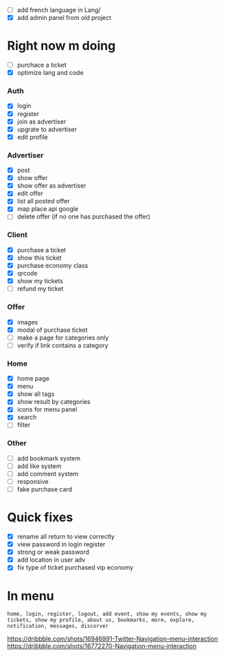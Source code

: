 - [ ] add french language in Lang/
- [x] add admin panel from old project 

# Right now m doing
- [ ] purchace a ticket
- [x] optimize lang and code

### Auth
- [x] login
- [x] register
- [x] join as advertiser
- [x] upgrate to advertiser
- [x] edit profile

### Advertiser
- [x] post
- [x] show offer
- [x] show offer as advertiser
- [x] edit offer
- [x] list all posted offer
- [x] map place api google
- [ ] delete offer (if no one has purchased the offer)

### Client
- [x] purchase a ticket
- [x] show this ticket
- [x] purchase economy class 
- [x] qrcode
- [x] show my tickets
- [ ] refund my ticket

### Offer
- [x] images
- [x] modal of purchase ticket
- [ ] make a page for categories only
- [ ] verify if link contains a category

### Home
- [x] home page
- [x] menu
- [x] show all tags
- [x] show result by categories
- [x] icons for menu panel
- [x] search
- [ ] filter

### Other
- [ ] add bookmark system
- [ ] add like system
- [ ] add comment system
- [ ] responsive
- [ ] fake purchase card

# Quick fixes
- [x] rename all return to view correctly
- [x] view password in login register
- [x] strong or weak password
- [x] add location in user adv
- [x] fix type of ticket purchased vip economy

# In menu
    home, login, register, logout, add event, show my events, show my tickets, show my profile, about us, bookmarks, more, explore, notification, messages, discorver
https://dribbble.com/shots/16946991-Twitter-Navigation-menu-interaction
https://dribbble.com/shots/16772270-Navigation-menu-interaction